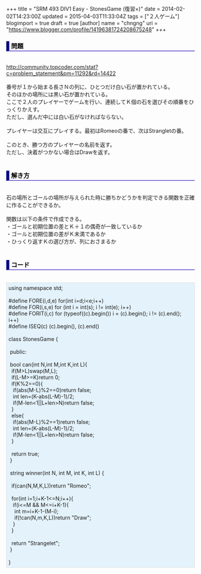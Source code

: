 +++
title = "SRM 493 DIV1 Easy - StonesGame (復習×)"
date = 2014-02-02T14:23:00Z
updated = 2015-04-03T11:33:04Z
tags = ["２人ゲーム"]
blogimport = true
draft = true
[author]
	name = "chngng"
	uri = "https://www.blogger.com/profile/14196381724208675248"
+++

<div dir="ltr" style="text-align: left;" trbidi="on"><h3 style="border-bottom: 2px solid slateblue; border-left: 8px solid navy; color: black; padding: 0px 0px 1px 5px;">問題 </h3><br /><a href="http://community.topcoder.com/stat?c=problem_statement&amp;pm=11292&amp;rd=14422" target="_blank">http://community.topcoder.com/stat?c=problem_statement&amp;pm=11292&amp;rd=14422</a><br /><br />番号が１から始まる長さＮの列に、ひとつだけ白い石が置かれている。<br />そのほかの場所には黒い石が置かれている。<br />ここで２人のプレイヤーでゲームを行い、連続してＫ個の石を選びその順番をひっくりかえす。<br />ただし、選んだ中には白い石がなければならない。<br /><br />プレイヤーは交互にプレイする。最初はRomeoの番で、次はStrangletの番。<br /><br />このとき、勝つ方のプレイヤーの名前を返す。<br />ただし、決着がつかない場合はDrawを返す。<br /><br /><h3 style="border-bottom: 2px solid slateblue; border-left: 8px solid navy; color: black; padding: 0px 0px 1px 5px;">解き方 </h3><br />石の場所とゴールの場所が与えられた時に勝ちかどうかを判定できる関数を正確に作ることができるか。<br /><br />関数は以下の条件で作成できる。<br />・ゴールと初期位置の差とＫ＋１の偶奇が一致しているか<br />・ゴールと初期位置の差がＫ未満であるか<br />・ひっくり返すＫの選び方が、列におさまるか<br /><br /><h3 style="border-bottom: 2px solid slateblue; border-left: 8px solid navy; color: black; padding: 0px 0px 1px 5px;">コード </h3><br /><div style="background-color: #e3f2fb; border: 1px dotted #CCCCCC; padding: 5px;">using namespace std;<br /><br />#define FORE(i,d,e) for(int i=d;i&lt;e;i++)<br />#define FOR(i,s,e) for (int i = int(s); i != int(e); i++)<br />#define FORIT(i,c) for (typeof((c).begin()) i = (c).begin(); i != (c).end(); i++)<br />#define ISEQ(c) (c).begin(), (c).end()<br /><br />class StonesGame {<br /><br /><span class="Apple-tab-span" style="white-space: pre;"> </span>public:<br /><br /><span class="Apple-tab-span" style="white-space: pre;"> </span>bool can(int N,int M,int K,int L){<br /><span class="Apple-tab-span" style="white-space: pre;">  </span>if(M&gt;L)swap(M,L);<br /><span class="Apple-tab-span" style="white-space: pre;">  </span>if(L-M&gt;=K)return 0;<br /><span class="Apple-tab-span" style="white-space: pre;">  </span>if(K%2==0){<br /><span class="Apple-tab-span" style="white-space: pre;">   </span>if(abs(M-L)%2==0)return false;<br /><span class="Apple-tab-span" style="white-space: pre;">   </span>int len=(K-abs(L-M)-1)/2;<br /><span class="Apple-tab-span" style="white-space: pre;">   </span>if(M-len&lt;1||L+len&gt;N)return false;<br /><span class="Apple-tab-span" style="white-space: pre;">  </span>}<br /><span class="Apple-tab-span" style="white-space: pre;">  </span>else{<br /><span class="Apple-tab-span" style="white-space: pre;">   </span>if(abs(M-L)%2==1)return false;<br /><span class="Apple-tab-span" style="white-space: pre;">   </span>int len=(K-abs(L-M)-1)/2;<br /><span class="Apple-tab-span" style="white-space: pre;">   </span>if(M-len&lt;1||L+len&gt;N)return false;<br /><span class="Apple-tab-span" style="white-space: pre;">  </span>}<br /><br /><span class="Apple-tab-span" style="white-space: pre;">  </span>return true;<br /><span class="Apple-tab-span" style="white-space: pre;"> </span>}<br /><br /><span class="Apple-tab-span" style="white-space: pre;"> </span>string winner(int N, int M, int K, int L) {<br /><br /><span class="Apple-tab-span" style="white-space: pre;">  </span>if(can(N,M,K,L))return "Romeo";<br /><br /><span class="Apple-tab-span" style="white-space: pre;">  </span>for(int i=1;i+K-1&lt;=N;i++){<br /><span class="Apple-tab-span" style="white-space: pre;">   </span>if(i&lt;=M &amp;&amp; M&lt;=i+K-1){<br /><span class="Apple-tab-span" style="white-space: pre;">    </span>int m=i+K-1-(M-i);<br /><span class="Apple-tab-span" style="white-space: pre;">    </span>if(!can(N,m,K,L))return "Draw";<br /><span class="Apple-tab-span" style="white-space: pre;">   </span>}<br /><span class="Apple-tab-span" style="white-space: pre;">  </span>}<br /><br /><span class="Apple-tab-span" style="white-space: pre;">  </span>return "Strangelet";<br /><span class="Apple-tab-span" style="white-space: pre;"> </span>}<br /><br />}</div></div>
